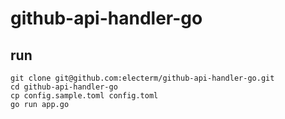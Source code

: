 # github-api-handler-go

## run
```
git clone git@github.com:electerm/github-api-handler-go.git
cd github-api-handler-go
cp config.sample.toml config.toml
go run app.go
```